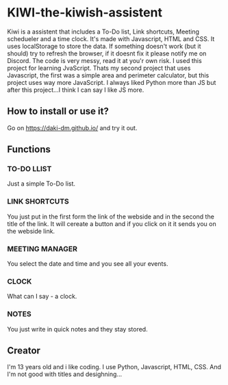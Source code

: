 # KIWI-the-kiwish-assistent

Kiwi is a assistent that includes a To-Do list, Link shortcuts, Meeting schedueler and a time clock. It's made with Javascript, HTML and CSS. It uses localStorage to store the data. If something doesn't work (but it should) try to refresh the browser, if it doesnt fix it please notify me on Discord. The code is very messy, read it at you'r own risk. I used this project for learning JvaScript. Thats my second project that uses Javascript, the first was a simple area and perimeter calculator, but this project uses way more JavaScript. I  always liked Python more than JS but after this project...I think I can say I like JS more.

## How to install or use it?
Go on https://daki-dm.github.io/ and try it out.

## Functions

### TO-DO LLIST
Just a simple To-Do list.

### LINK SHORTCUTS
You just put in the first form the link of the webside and in the second the title of the link. It will cereate a button and if you click on it it sends you on the webside link.

### MEETING MANAGER
You select the date and time and you see all your events.

### CLOCK
What can I say - a clock.

### NOTES
You just write in quick notes and they stay stored.

## Creator
I'm 13 years old and i like coding. I use Python, Javascript, HTML, CSS. And I'm not good with titles and desighning... 
